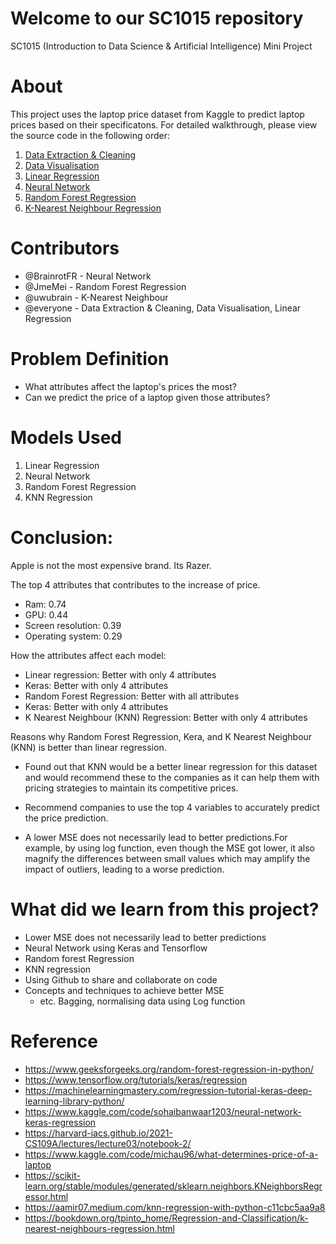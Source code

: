 # Welcome to our SC1015 repository 
SC1015 (Introduction to Data Science & Artificial Intelligence) Mini Project  
# About
This project uses the laptop price dataset from Kaggle to predict laptop prices based on their specificatons. For detailed walkthrough, please view the source code in the following order:

1. [Data Extraction & Cleaning](https://github.com/BrainrotFR/SC1015/blob/main/data_extraction_cleaning.ipynb)
3. [Data Visualisation](https://github.com/BrainrotFR/SC1015/blob/main/data_visualization.ipynb)
4. [Linear Regression](https://github.com/BrainrotFR/SC1015/blob/main/linear_regression.ipynb) 
5. [Neural Network](https://github.com/BrainrotFR/SC1015/blob/main/neural_network.ipynb)
6. [Random Forest Regression](https://github.com/BrainrotFR/SC1015/blob/main/random_forest_regression.ipynb)
7. [K-Nearest Neighbour Regression](https://github.com/BrainrotFR/SC1015/blob/main/knn_regression.ipynb)

# Contributors
- @BrainrotFR - Neural Network
- @JmeMei - Random Forest Regression
- @uwubrain - K-Nearest Neighbour
- @everyone - Data Extraction & Cleaning, Data Visualisation, Linear Regression

# Problem Definition
  * What attributes affect the laptop's prices the most?
  * Can we predict the price of a laptop given those attributes?

# Models Used
 1. Linear Regression
 2. Neural Network
 3. Random Forest Regression
 4. KNN Regression

# Conclusion:
Apple is not the most expensive brand. Its Razer. 

The top 4 attributes that contributes to the increase of price.
 - Ram: 0.74
 - GPU: 0.44
 - Screen resolution: 0.39
 - Operating system: 0.29

How the attributes affect each model:
- Linear regression: Better with only 4 attributes
- Keras: Better with only 4 attributes
- Random Forest Regression: Better with all attributes
- Keras: Better with only 4 attributes
- K Nearest Neighbour (KNN) Regression: Better with only 4 attributes

Reasons why Random Forest Regression, Kera, and K Nearest Neighbour (KNN) is better than linear regression.

- Found out that KNN would be a better linear regression for this dataset and would recommend these to the companies as it can help them with pricing strategies to maintain its competitive prices.
- Recommend companies to use the top 4 variables to accurately predict the price prediction.

- A lower MSE does not necessarily lead to better predictions.For example, by using log function, even though the MSE got lower, it also magnify the  differences between small values which may amplify the impact of outliers, leading to a worse prediction.

# What did we learn from this project?
* Lower MSE does not necessarily lead to better predictions
* Neural Network using Keras and Tensorflow
* Random forest Regression
* KNN regression
* Using Github to share and collaborate on code
* Concepts and techniques to achieve better MSE
  * etc. Bagging, normalising data using Log function

# Reference
* https://www.geeksforgeeks.org/random-forest-regression-in-python/
* https://www.tensorflow.org/tutorials/keras/regression
* https://machinelearningmastery.com/regression-tutorial-keras-deep-learning-library-python/
* https://www.kaggle.com/code/sohaibanwaar1203/neural-network-keras-regression
* https://harvard-iacs.github.io/2021-CS109A/lectures/lecture03/notebook-2/
* https://www.kaggle.com/code/michau96/what-determines-price-of-a-laptop
* https://scikit-learn.org/stable/modules/generated/sklearn.neighbors.KNeighborsRegressor.html
* https://aamir07.medium.com/knn-regression-with-python-c11cbc5aa9a8
* https://bookdown.org/tpinto_home/Regression-and-Classification/k-nearest-neighbours-regression.html
